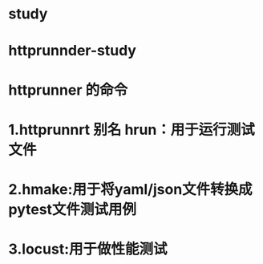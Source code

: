 # study
# httprunnder-study
# httprunner 的命令
# 1.httprunnrt 别名 hrun：用于运行测试文件
# 2.hmake:用于将yaml/json文件转换成pytest文件测试用例
# 3.locust:用于做性能测试

